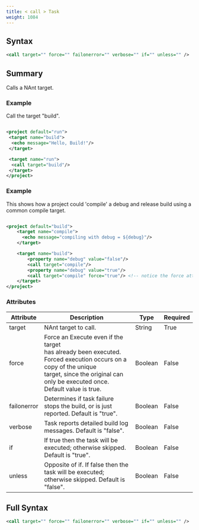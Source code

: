 ```yaml
---
title: < call > Task
weight: 1084
---
```

## Syntax
```xml
<call target="" force="" failonerror="" verbose="" if="" unless="" />
```
## Summary ##
Calls a NAnt target.

### Example ###
Call the target &quot;build&quot;.


```xml

<project default="run">
 <target name="build">
  <echo message="Hello, Build!"/>
 </target>

 <target name="run">
  <call target="build"/>
 </target>
</project>

```


### Example ###
This shows how a project could &#39;compile&#39; a debug and release build using a common compile target.


```xml

<project default="build">
    <target name="compile">
      <echo message="compiling with debug = ${debug}"/>
    </target>

    <target name="build">
        <property name="debug" value="false"/>
        <call target="compile"/>
        <property name="debug" value="true"/>
        <call target="compile" force="true"/> <!-- notice the force attribute -->
    </target>
</project>

```



### Attributes
| Attribute | Description | Type | Required |
| --------- | ----------- | ---- | -------- |
| target | NAnt target to call. | String | True |
| force | Force an Execute even if the target<br>has already been executed.  Forced execution occurs on a copy of the unique<br>target, since the original can only be executed once.<br>Default value is true. | Boolean | False |
| failonerror | Determines if task failure stops the build, or is just reported. Default is &quot;true&quot;. | Boolean | False |
| verbose | Task reports detailed build log messages.  Default is &quot;false&quot;. | Boolean | False |
| if | If true then the task will be executed; otherwise skipped. Default is &quot;true&quot;. | Boolean | False |
| unless | Opposite of if.  If false then the task will be executed; otherwise skipped. Default is &quot;false&quot;. | Boolean | False |

## Full Syntax
```xml
<call target="" force="" failonerror="" verbose="" if="" unless="" />
```
